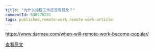 ```yaml
---
title: "为什么远程工作还没有普及？"
commentId: 538976281
tags: published,remote-work,remote-work-article
---
```


https://www.darmau.com/when-will-remote-work-become-popular/
    
[查看原文](https://github.com/lotosbin/lotosbin.github.io/issues/132)
    